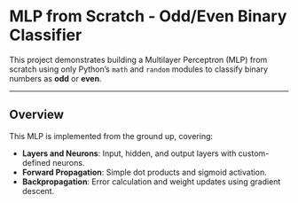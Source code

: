 # MLP from Scratch - Odd/Even Binary Classifier

This project demonstrates building a Multilayer Perceptron (MLP) from scratch using only Python’s `math` and `random` modules to classify binary numbers as **odd** or **even**. 

---

## Overview

This MLP is implemented from the ground up, covering:
- **Layers and Neurons**: Input, hidden, and output layers with custom-defined neurons.
- **Forward Propagation**: Simple dot products and sigmoid activation.
- **Backpropagation**: Error calculation and weight updates using gradient descent.
